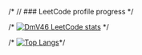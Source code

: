 /*  // ### LeetCode profile progress */

/* [![DmV46 LeetCode stats](https://leetcode-stats-six.vercel.app/api?username=DmV46&theme=dark)](https://github.com/DmV46/leetcode-stats) */


/*  [![Top Langs](https://github-readme-stats.vercel.app/api/top-langs/?username=DmV46&layout=compact)](https://github.com/DmV46/github-readme-stats)*/
